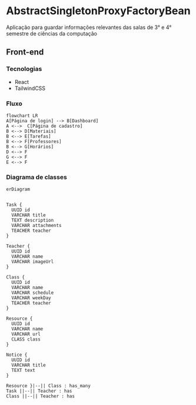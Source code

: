 # AbstractSingletonProxyFactoryBean

Aplicação para guardar informações relevantes das salas de 3° e 4° semestre de ciências da computação

## Front-end

### Tecnologias

- React
- TailwindCSS

### Fluxo

```mermaid
flowchart LR
A[Página de login] --> B[Dashboard]
A <-->  C[Página de cadastro]
B <--> D[Materiais]
B <--> E[Tarefas]
B <--> F[Professores]
B <--> G[Horários]
D <--> F
G <--> F
E <--> F
```

### Diagrama de classes

```mermaid
erDiagram


Task {
  UUID id
  VARCHAR title
  TEXT description
  VARCHAR attachments
  TEACHER teacher
}

Teacher {
  UUID id
  VARCHAR name
  VARCHAR imageUrl
}

Class {
  UUID id
  VARCHAR name
  VARCHAR schedule
  VARCHAR weekDay
  TEACHER teacher
}

Resource {
  UUID id
  VARCHAR name
  VARCHAR url
  CLASS class
}

Notice {
  UUID id
  VARCHAR title
  TEXT text
}

Resource }|--|| Class : has_many
Task ||--|| Teacher : has
Class ||--|| Teacher : has

```
